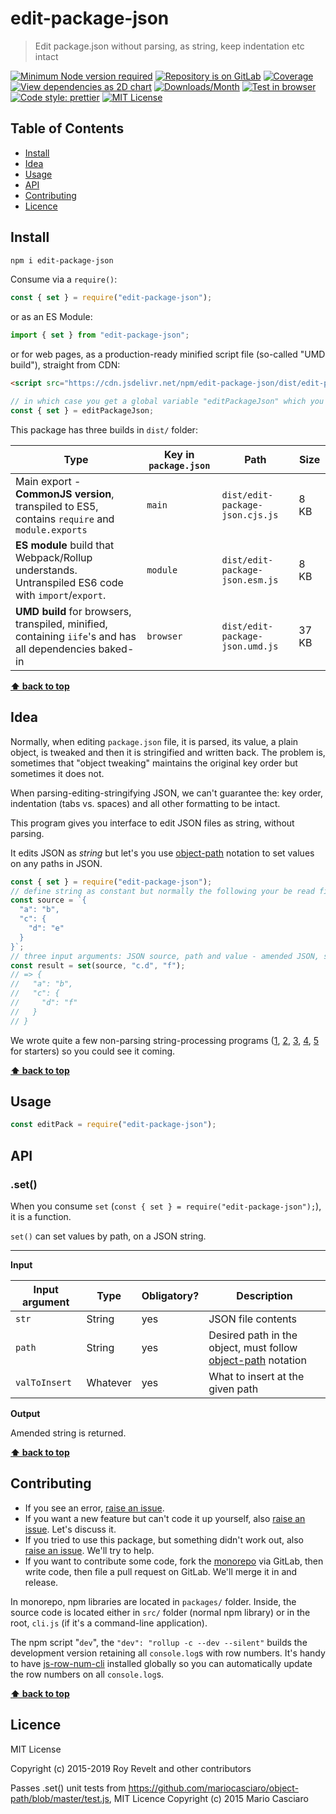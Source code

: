 # edit-package-json

> Edit package.json without parsing, as string, keep indentation etc intact

[![Minimum Node version required][node-img]][node-url]
[![Repository is on GitLab][gitlab-img]][gitlab-url]
[![Coverage][cov-img]][cov-url]
[![View dependencies as 2D chart][deps2d-img]][deps2d-url]
[![Downloads/Month][downloads-img]][downloads-url]
[![Test in browser][runkit-img]][runkit-url]
[![Code style: prettier][prettier-img]][prettier-url]
[![MIT License][license-img]][license-url]

## Table of Contents

- [Install](#install)
- [Idea](#idea)
- [Usage](#usage)
- [API](#api)
- [Contributing](#contributing)
- [Licence](#licence)

## Install

```bash
npm i edit-package-json
```

Consume via a `require()`:

```js
const { set } = require("edit-package-json");
```

or as an ES Module:

```js
import { set } from "edit-package-json";
```

or for web pages, as a production-ready minified script file (so-called "UMD build"), straight from CDN:

```html
<script src="https://cdn.jsdelivr.net/npm/edit-package-json/dist/edit-package-json.umd.js"></script>
```

```js
// in which case you get a global variable "editPackageJson" which you consume like this:
const { set } = editPackageJson;
```

This package has three builds in `dist/` folder:

| Type                                                                                                    | Key in `package.json` | Path                            | Size  |
| ------------------------------------------------------------------------------------------------------- | --------------------- | ------------------------------- | ----- |
| Main export - **CommonJS version**, transpiled to ES5, contains `require` and `module.exports`          | `main`                | `dist/edit-package-json.cjs.js` | 8 KB  |
| **ES module** build that Webpack/Rollup understands. Untranspiled ES6 code with `import`/`export`.      | `module`              | `dist/edit-package-json.esm.js` | 8 KB  |
| **UMD build** for browsers, transpiled, minified, containing `iife`'s and has all dependencies baked-in | `browser`             | `dist/edit-package-json.umd.js` | 37 KB |

**[⬆ back to top](#)**

## Idea

Normally, when editing `package.json` file, it is parsed, its value, a plain object, is tweaked and then it is stringified and written back. The problem is, sometimes that "object tweaking" maintains the original key order but sometimes it does not.

When parsing-editing-stringifying JSON, we can't guarantee the: key order, indentation (tabs vs. spaces) and all other formatting to be intact.

This program gives you interface to edit JSON files as string, without parsing.

It edits JSON as _string_ but let's you use [object-path](https://www.npmjs.com/package/object-path) notation to set values on any paths in JSON.

```js
const { set } = require("edit-package-json");
// define string as constant but normally the following your be read file contents, string
const source = `{
  "a": "b",
  "c": {
    "d": "e"
  }
}`;
// three input arguments: JSON source, path and value - amended JSON, string is returned
const result = set(source, "c.d", "f");
// => {
//   "a": "b",
//   "c": {
//     "d": "f"
//   }
// }
```

We wrote quite a few non-parsing string-processing programs ([1](https://gitlab.com/codsen/codsen/tree/master/packages/string-strip-html/), [2](https://gitlab.com/codsen/codsen/tree/master/packages/email-comb/), [3](https://gitlab.com/codsen/codsen/tree/master/packages/html-crush/), [4](https://gitlab.com/codsen/codsen/tree/master/packages/html-img-alt/), [5](https://gitlab.com/codsen/codsen/tree/master/packages/emlint/) for starters) so you could see it coming.

**[⬆ back to top](#)**

## Usage

```js
const editPack = require("edit-package-json");
```

## API

### .set()

When you consume `set` (`const { set } = require("edit-package-json");`), it is a function.

`set()` can set values by path, on a JSON string.

---

**Input**

| Input argument | Type     | Obligatory? | Description                                                                                               |
| -------------- | -------- | ----------- | --------------------------------------------------------------------------------------------------------- |
| `str`          | String   | yes         | JSON file contents                                                                                        |
| `path`         | String   | yes         | Desired path in the object, must follow [object-path](https://www.npmjs.com/package/object-path) notation |
| `valToInsert`  | Whatever | yes         | What to insert at the given path                                                                          |

**Output**

Amended string is returned.

**[⬆ back to top](#)**

## Contributing

- If you see an error, [raise an issue](<https://gitlab.com/codsen/codsen/issues/new?issue[title]=edit-package-json%20package%20-%20put%20title%20here&issue[description]=**Which%20package%20is%20this%20issue%20for**%3A%20%0Aedit-package-json%0A%0A**Describe%20the%20issue%20(if%20necessary)**%3A%20%0A%0A%0A%2Fassign%20%40revelt>).
- If you want a new feature but can't code it up yourself, also [raise an issue](<https://gitlab.com/codsen/codsen/issues/new?issue[title]=edit-package-json%20package%20-%20put%20title%20here&issue[description]=**Which%20package%20is%20this%20issue%20for**%3A%20%0Aedit-package-json%0A%0A**Describe%20the%20issue%20(if%20necessary)**%3A%20%0A%0A%0A%2Fassign%20%40revelt>). Let's discuss it.
- If you tried to use this package, but something didn't work out, also [raise an issue](<https://gitlab.com/codsen/codsen/issues/new?issue[title]=edit-package-json%20package%20-%20put%20title%20here&issue[description]=**Which%20package%20is%20this%20issue%20for**%3A%20%0Aedit-package-json%0A%0A**Describe%20the%20issue%20(if%20necessary)**%3A%20%0A%0A%0A%2Fassign%20%40revelt>). We'll try to help.
- If you want to contribute some code, fork the [monorepo](https://gitlab.com/codsen/codsen/) via GitLab, then write code, then file a pull request on GitLab. We'll merge it in and release.

In monorepo, npm libraries are located in `packages/` folder. Inside, the source code is located either in `src/` folder (normal npm library) or in the root, `cli.js` (if it's a command-line application).

The npm script "`dev`", the `"dev": "rollup -c --dev --silent"` builds the development version retaining all `console.log`s with row numbers. It's handy to have [js-row-num-cli](https://www.npmjs.com/package/js-row-num-cli) installed globally so you can automatically update the row numbers on all `console.log`s.

**[⬆ back to top](#)**

## Licence

MIT License

Copyright (c) 2015-2019 Roy Revelt and other contributors

Passes .set() unit tests from https://github.com/mariocasciaro/object-path/blob/master/test.js, MIT Licence Copyright (c) 2015 Mario Casciaro

[node-img]: https://img.shields.io/node/v/edit-package-json.svg?style=flat-square&label=works%20on%20node
[node-url]: https://www.npmjs.com/package/edit-package-json
[gitlab-img]: https://img.shields.io/badge/repo-on%20GitLab-brightgreen.svg?style=flat-square
[gitlab-url]: https://gitlab.com/codsen/codsen/tree/master/packages/edit-package-json
[cov-img]: https://img.shields.io/badge/coverage-97.3%25-brightgreen.svg?style=flat-square
[cov-url]: https://gitlab.com/codsen/codsen/tree/master/packages/edit-package-json
[deps2d-img]: https://img.shields.io/badge/deps%20in%202D-see_here-08f0fd.svg?style=flat-square
[deps2d-url]: http://npm.anvaka.com/#/view/2d/edit-package-json
[downloads-img]: https://img.shields.io/npm/dm/edit-package-json.svg?style=flat-square
[downloads-url]: https://npmcharts.com/compare/edit-package-json
[runkit-img]: https://img.shields.io/badge/runkit-test_in_browser-a853ff.svg?style=flat-square
[runkit-url]: https://npm.runkit.com/edit-package-json
[prettier-img]: https://img.shields.io/badge/code_style-prettier-ff69b4.svg?style=flat-square
[prettier-url]: https://prettier.io
[license-img]: https://img.shields.io/badge/licence-MIT-51c838.svg?style=flat-square
[license-url]: https://gitlab.com/codsen/codsen/blob/master/LICENSE
